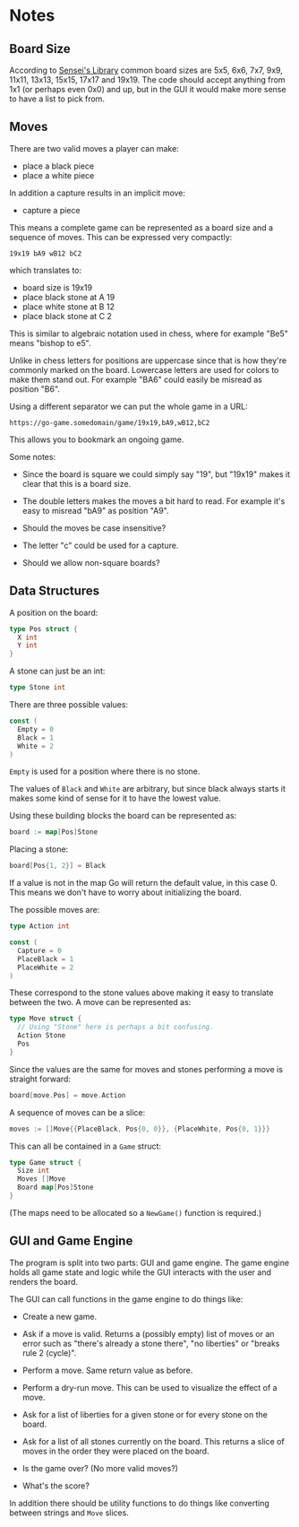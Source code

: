 # Notes


## Board Size

According to [Sensei's Library](http://senseis.xmp.net/?DifferentSizedBoards)
common board sizes are 5x5, 6x6, 7x7, 9x9, 11x11, 13x13, 15x15, 17x17
and 19x19. The code should accept anything from 1x1 (or perhaps even
0x0) and up, but in the GUI it would make more sense to have a list to
pick from.


## Moves

There are two valid moves a player can make:

* place a black piece
* place a white piece

In addition a capture results in an implicit move:

* capture a piece

This means a complete game can be represented as a board size and a
sequence of moves. This can be expressed very compactly:

```
19x19 bA9 wB12 bC2
```

which translates to:

* board size is 19x19
* place black stone at A 19
* place white stone at B 12
* place black stone at C 2

This is similar to algebraic notation used in chess, where for example
"Be5" means "bishop to e5".

Unlike in chess letters for positions are uppercase since that is how
they're commonly marked on the board. Lowercase letters are used for
colors to make them stand out. For example "BA6" could easily be
misread as position "B6".

Using a different separator we can put the whole game in a URL:

```
https://go-game.somedomain/game/19x19,bA9,wB12,bC2
```

This allows you to bookmark an ongoing game.

Some notes:

* Since the board is square we could simply say "19", but "19x19"
  makes it clear that this is a board size.

* The double letters makes the moves a bit hard to read. For example
  it's easy to misread "bA9" as position "A9".

* Should the moves be case insensitive?

* The letter "c" could be used for a capture.

* Should we allow non-square boards?


## Data Structures

A position on the board:

```go
type Pos struct {
  X int
  Y int
}
```

A stone can just be an int:

```go
type Stone int
```

There are three possible values:

```go
const (
  Empty = 0
  Black = 1
  White = 2
)
```

`Empty` is used for a position where there is no stone.

The values of `Black` and `White` are arbitrary, but since black always starts
it makes some kind of sense for it to have the lowest value.

Using these building blocks the board can be represented as:

```go
board := map[Pos]Stone
```

Placing a stone:

```go
board[Pos{1, 2}] = Black
```

If a value is not in the map Go will return the default value, in this case 0.
This means we don't have to worry about initializing the board.

The possible moves are:

```go
type Action int

const (
  Capture = 0
  PlaceBlack = 1
  PlaceWhite = 2
)
```

These correspond to the stone values above making it easy to translate between
the two. A move can be represented as:

```go
type Move struct {
  // Using "Stone" here is perhaps a bit confusing.
  Action Stone
  Pos
}
```

Since the values are the same for moves and stones performing a move is
straight forward:

```go
board[move.Pos] = move.Action
```

A sequence of moves can be a slice:

```go
moves := []Move{{PlaceBlack, Pos{0, 0}}, {PlaceWhite, Pos{0, 1}}}
```

This can all be contained in a `Game` struct:

```go
type Game struct {
  Size int
  Moves []Move
  Board map[Pos]Stone
}
```

(The maps need to be allocated so a `NewGame()` function is required.)


## GUI and Game Engine

The program is split into two parts: GUI and game engine. The game engine holds
all game state and logic while the GUI interacts with the user and renders the
board.

The GUI can call functions in the game engine to do things like:

* Create a new game.

* Ask if a move is valid. Returns a (possibly empty) list of moves or an error
  such as "there's already a stone there", "no liberties" or "breaks rule 2
  (cycle)".

* Perform a move. Same return value as before.

* Perform a dry-run move. This can be used to visualize the effect of a move.

* Ask for a list of liberties for a given stone or for every stone on the board.

* Ask for a list of all stones currently on the board. This returns a
  slice of moves in the order they were placed on the board.

* Is the game over? (No more valid moves?)

* What's the score?

In addition there should be utility functions to do things like converting
between strings and `Move` slices.
